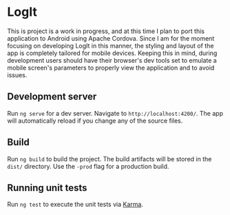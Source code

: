 # LogIt
This is project is a work in progress, and at this time I plan to port this application to Android using Apache Cordova. Since I am for the moment focusing on developing LogIt in this manner, the styling and layout of the app is completely tailored for mobile devices. Keeping this in mind, during development users should have their browser's dev tools set to emulate a mobile screen's parameters to properly view the application and to avoid issues.

## Development server
Run `ng serve` for a dev server. Navigate to `http://localhost:4200/`. The app will automatically reload if you change any of the source files.

## Build

Run `ng build` to build the project. The build artifacts will be stored in the `dist/` directory. Use the `-prod` flag for a production build.

## Running unit tests

Run `ng test` to execute the unit tests via [Karma](https://karma-runner.github.io).

